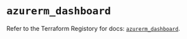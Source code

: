 # `azurerm_dashboard`

Refer to the Terraform Registory for docs: [`azurerm_dashboard`](https://registry.terraform.io/providers/hashicorp/azurerm/3.75.0/docs/resources/dashboard).
